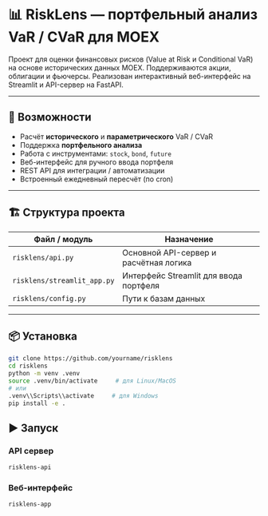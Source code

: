 # 📊 RiskLens — портфельный анализ VaR / CVaR для MOEX

Проект для оценки финансовых рисков (Value at Risk и Conditional VaR) на основе исторических данных MOEX. Поддерживаются акции, облигации и фьючерсы. Реализован интерактивный веб-интерфейс на Streamlit и API-сервер на FastAPI.

---

## 🚀 Возможности

- Расчёт **исторического** и **параметрического** VaR / CVaR
- Поддержка **портфельного анализа**
- Работа с инструментами: `stock`, `bond`, `future`
- Веб-интерфейс для ручного ввода портфеля
- REST API для интеграции / автоматизации
- Встроенный ежедневный пересчёт (по cron)

---

## 🏗️ Структура проекта

| Файл / модуль       | Назначение                                 |
|---------------------|--------------------------------------------|
| `risklens/api.py`           | Основной API-сервер и расчётная логика     |
| `risklens/streamlit_app.py` | Интерфейс Streamlit для ввода портфеля     |
| `risklens/config.py`| Пути к базам данных                        |

---

## 📦 Установка

```bash
git clone https://github.com/yourname/risklens
cd risklens
python -m venv .venv
source .venv/bin/activate     # для Linux/MacOS
# или
.venv\\Scripts\\activate     # для Windows
pip install -e .
```

## ▶️ Запуск

### API сервер

```bash
risklens-api
```

### Веб-интерфейс

```bash
risklens-app
```
